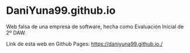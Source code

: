 # DaniYuna99.github.io
Web falsa de una empresa de software, hecha como Evaluación Inicial de 2º DAW.

Link de esta web en Github Pages: https://daniyuna99.github.io./
